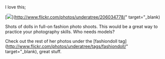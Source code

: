 I love this;

[<img src="http://static.flickr.com/78/206034778_3c04fbb054_m.jpg" border="0" />](http://www.flickr.com/photos/underatree/206034778/" target="_blank)

Shots of dolls in full-on fashion photo shoots. This would be a great way to practice your photography skills. Who needs models?

Check out the rest of her photos under the [fashiondoll tag](http://www.flickr.com/photos/underatree/tags/fashiondoll/" target="_blank), great stuff.